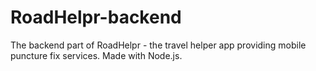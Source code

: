 # RoadHelpr-backend
The backend part of RoadHelpr - the travel helper app providing mobile puncture fix services. Made with Node.js.